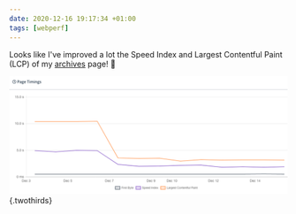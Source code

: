 ```yaml
---
date: 2020-12-16 19:17:34 +01:00
tags: [webperf]
---
```


Looks like I've improved a lot the Speed Index and Largest Contentful Paint (LCP) of my [archives](/archives/) page! 💪

![Big improvement of Speed Index and Largest Contentful Paint](archives-page-performance.png){.twothirds}
